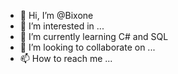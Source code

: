 - 👋 Hi, I’m @Bixone
- 👀 I’m interested in ...
- 🌱 I’m currently learning C# and SQL
- 💞️ I’m looking to collaborate on ...
- 📫 How to reach me ...

<!---
Bixone/Bixone is a ✨ special ✨ repository because its `README.md` (this file) appears on your GitHub profile.
You can click the Preview link to take a look at your changes.
--->

